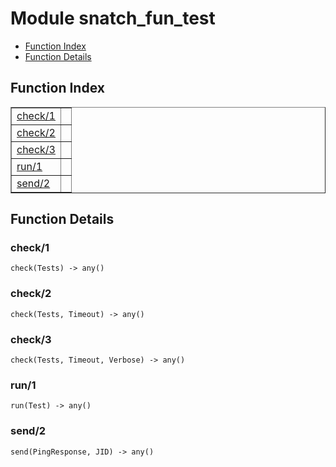 

# Module snatch_fun_test #
* [Function Index](#index)
* [Function Details](#functions)

<a name="index"></a>

## Function Index ##


<table width="100%" border="1" cellspacing="0" cellpadding="2" summary="function index"><tr><td valign="top"><a href="#check-1">check/1</a></td><td></td></tr><tr><td valign="top"><a href="#check-2">check/2</a></td><td></td></tr><tr><td valign="top"><a href="#check-3">check/3</a></td><td></td></tr><tr><td valign="top"><a href="#run-1">run/1</a></td><td></td></tr><tr><td valign="top"><a href="#send-2">send/2</a></td><td></td></tr></table>


<a name="functions"></a>

## Function Details ##

<a name="check-1"></a>

### check/1 ###

`check(Tests) -> any()`

<a name="check-2"></a>

### check/2 ###

`check(Tests, Timeout) -> any()`

<a name="check-3"></a>

### check/3 ###

`check(Tests, Timeout, Verbose) -> any()`

<a name="run-1"></a>

### run/1 ###

`run(Test) -> any()`

<a name="send-2"></a>

### send/2 ###

`send(PingResponse, JID) -> any()`

